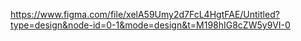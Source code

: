 https://www.figma.com/file/xelA59Umy2d7FcL4HgtFAE/Untitled?type=design&node-id=0-1&mode=design&t=M198hIG8cZW5y9VI-0
